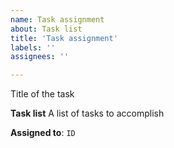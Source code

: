```yaml
---
name: Task assignment
about: Task list 
title: 'Task assignment'
labels: ''
assignees: ''

---
```


Title of the task

**Task list**
A list of tasks to accomplish

**Assigned to**: `ID`
